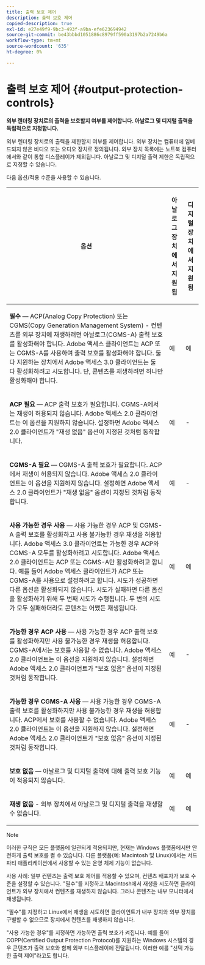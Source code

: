 ```yaml
---
title: 출력 보호 제어
description: 출력 보호 제어
copied-description: true
exl-id: e27e49f9-9bc3-493f-a9ba-efe623694942
source-git-commit: be43bbbd1051886c8979ff590a3197b2a7249b6a
workflow-type: tm+mt
source-wordcount: '635'
ht-degree: 0%

---
```


# 출력 보호 제어 {#output-protection-controls}

**외부 렌더링 장치로의 출력을 보호할지 여부를 제어합니다. 아날로그 및 디지털 출력을 독립적으로 지정합니다.**

외부 렌더링 장치로의 출력을 제한할지 여부를 제어합니다. 외부 장치는 컴퓨터에 임베드되지 않은 비디오 또는 오디오 장치로 정의됩니다. 외부 장치 목록에는 노트북 컴퓨터에서와 같이 통합 디스플레이가 제외됩니다. 아날로그 및 디지털 출력 제한은 독립적으로 지정할 수 있습니다.

다음 옵션/적용 수준을 사용할 수 있습니다.

<table frame="all" colsep="0" rowsep="1" id="adobetable_fvw_5fx_n4"> 
 <thead class="- topic/thead "> 
  <tr rowsep="1" class="- topic/row "> 
   <th colname="1" class="- topic/entry entry"> <p class="- topic/p ">옵션 </p> </th> 
   <th colname="2" class="- topic/entry entry"> <p class="- topic/p ">아날로그 장치에서 지원됨 </p> </th> 
   <th colname="3" class="- topic/entry entry"> <p class="- topic/p ">디지털 장치에서 지원됨 </p> </th> 
  </tr> 
 </thead>
 <tbody class="- topic/tbody "> 
  <tr rowsep="1" class="- topic/row "> 
   <td colname="1" class="- topic/entry "> <p class="- topic/p "><b class="+ topic/ph hi-d/b ">필수</b> — ACP(Analog Copy Protection) 또는 CGMS(Copy Generation Management System) - 컨텐츠를 외부 장치에 재생하려면 아날로그(CGMS-A) 출력 보호를 활성화해야 합니다. Adobe 액세스 클라이언트는 ACP 또는 CGMS-A를 사용하여 출력 보호를 활성화해야 합니다. 둘 다 지원하는 장치에서 Adobe 액세스 3.0 클라이언트는 둘 다 활성화하려고 시도합니다. 단, 콘텐츠를 재생하려면 하나만 활성화해야 합니다. </p> </td> 
   <td colname="2" class="- topic/entry "> <p class="- topic/p ">예 </p> </td> 
   <td colname="3" class="- topic/entry "> <p class="- topic/p ">예 </p> </td> 
  </tr> 
  <tr rowsep="1" class="- topic/row "> 
   <td colname="1" class="- topic/entry "> <p class="- topic/p "><b class="+ topic/ph hi-d/b ">ACP 필요</b> — ACP 출력 보호가 필요합니다. CGMS-A에서는 재생이 허용되지 않습니다. Adobe 액세스 2.0 클라이언트는 이 옵션을 지원하지 않습니다. 설정하면 Adobe 액세스 2.0 클라이언트가 "재생 없음" 옵션이 지정된 것처럼 동작합니다. </p> </td> 
   <td colname="2" class="- topic/entry "> <p class="- topic/p ">예 </p> </td> 
   <td colname="3" class="- topic/entry "> <p class="- topic/p ">- </p> </td> 
  </tr> 
  <tr rowsep="1" class="- topic/row "> 
   <td colname="1" class="- topic/entry "> <p class="- topic/p "><b class="+ topic/ph hi-d/b ">CGMS-A 필요</b> — CGMS-A 출력 보호가 필요합니다. ACP에서 재생이 허용되지 않습니다. Adobe 액세스 2.0 클라이언트는 이 옵션을 지원하지 않습니다. 설정하면 Adobe 액세스 2.0 클라이언트가 "재생 없음" 옵션이 지정된 것처럼 동작합니다. </p> </td> 
   <td colname="2" class="- topic/entry "> <p class="- topic/p ">예 </p> </td> 
   <td colname="3" class="- topic/entry "> <p class="- topic/p ">- </p> </td> 
  </tr> 
  <tr rowsep="1" class="- topic/row "> 
   <td colname="1" class="- topic/entry "> <p class="- topic/p "><b class="+ topic/ph hi-d/b ">사용 가능한 경우 사용</b> — 사용 가능한 경우 ACP 및 CGMS-A 출력 보호를 활성화하고 사용 불가능한 경우 재생을 허용합니다. Adobe 액세스 3.0 클라이언트는 가능한 경우 ACP와 CGMS-A 모두를 활성화하려고 시도합니다. Adobe 액세스 2.0 클라이언트는 ACP 또는 CGMS-A만 활성화하려고 합니다. 예를 들어 Adobe 액세스 클라이언트가 ACP 또는 CGMS-A를 사용으로 설정하려고 합니다. 시도가 성공하면 다른 옵션은 활성화되지 않습니다. 시도가 실패하면 다른 옵션을 활성화하기 위해 두 번째 시도가 수행됩니다. 두 번의 시도가 모두 실패하더라도 콘텐츠는 어쨌든 재생됩니다. </p> </td> 
   <td colname="2" class="- topic/entry "> <p class="- topic/p ">예 </p> </td> 
   <td colname="3" class="- topic/entry "> <p class="- topic/p ">예 </p> </td> 
  </tr> 
  <tr rowsep="1" class="- topic/row "> 
   <td colname="1" class="- topic/entry "> <p class="- topic/p "><b class="+ topic/ph hi-d/b ">가능한 경우 ACP 사용</b> — 사용 가능한 경우 ACP 출력 보호를 활성화하지만 사용 불가능한 경우 재생을 허용합니다. CGMS-A에서는 보호를 사용할 수 없습니다. Adobe 액세스 2.0 클라이언트는 이 옵션을 지원하지 않습니다. 설정하면 Adobe 액세스 2.0 클라이언트가 "보호 없음" 옵션이 지정된 것처럼 동작합니다. </p> </td> 
   <td colname="2" class="- topic/entry "> <p class="- topic/p ">예 </p> </td> 
   <td colname="3" class="- topic/entry "> <p class="- topic/p ">- </p> </td> 
  </tr> 
  <tr rowsep="1" class="- topic/row "> 
   <td colname="1" class="- topic/entry "> <p class="- topic/p "><b class="+ topic/ph hi-d/b ">가능한 경우 CGMS-A 사용 </b>— 사용 가능한 경우 CGMS-A 출력 보호를 활성화하지만 사용 불가능한 경우 재생을 허용합니다. ACP에서 보호를 사용할 수 없습니다. Adobe 액세스 2.0 클라이언트는 이 옵션을 지원하지 않습니다. 설정하면 Adobe 액세스 2.0 클라이언트가 "보호 없음" 옵션이 지정된 것처럼 동작합니다. </p> </td> 
   <td colname="2" class="- topic/entry "> <p class="- topic/p ">예 </p> </td> 
   <td colname="3" class="- topic/entry "> <p class="- topic/p ">- </p> </td> 
  </tr> 
  <tr rowsep="1" class="- topic/row "> 
   <td colname="1" class="- topic/entry "> <p class="- topic/p "><b class="+ topic/ph hi-d/b ">보호 없음</b> — 아날로그 및 디지털 출력에 대해 출력 보호 기능이 적용되지 않습니다. </p> </td> 
   <td colname="2" class="- topic/entry "> <p class="- topic/p ">예 </p> </td> 
   <td colname="3" class="- topic/entry "> <p class="- topic/p ">예 </p> </td> 
  </tr> 
  <tr rowsep="0" class="- topic/row "> 
   <td colname="1" class="- topic/entry "> <p class="- topic/p "><b class="+ topic/ph hi-d/b ">재생 없음</b> - 외부 장치에서 아날로그 및 디지털 출력을 재생할 수 없습니다. </p> </td> 
   <td colname="2" class="- topic/entry "> <p class="- topic/p ">예 </p> </td> 
   <td colname="3" class="- topic/entry "> <p class="- topic/p ">예 </p> </td> 
  </tr> 
 </tbody> 
</table>

>[!NOTE]
>
>이러한 규칙은 모든 플랫폼에 일관되게 적용되지만, 현재는 Windows 플랫폼에서만 안전하게 출력 보호를 켤 수 있습니다. 다른 플랫폼(예: Macintosh 및 Linux)에서는 서드파티 애플리케이션에서 사용할 수 있는 운영 체제 기능이 없습니다.

사용 사례: 일부 컨텐츠는 출력 보호 제어를 적용할 수 있으며, 컨텐츠 배포자가 보호 수준을 설정할 수 있습니다. &quot;필수&quot;를 지정하고 Macintosh에서 재생을 시도하면 클라이언트가 외부 장치에서 컨텐츠를 재생하지 않습니다. 그러나 콘텐츠는 내부 모니터에서 재생됩니다.

&quot;필수&quot;를 지정하고 Linux에서 재생을 시도하면 클라이언트가 내부 장치와 외부 장치를 구별할 수 없으므로 장치에서 컨텐츠를 재생하지 않습니다.

&quot;사용 가능한 경우&quot;를 지정하면 가능하면 출력 보호가 켜집니다. 예를 들어 COPP(Certified Output Protection Protocol)를 지원하는 Windows 시스템의 경우 콘텐츠가 출력 보호와 함께 외부 디스플레이에 전달됩니다. 이러한 예를 &quot;선택 가능한 출력 제어&quot;라고도 합니다.
